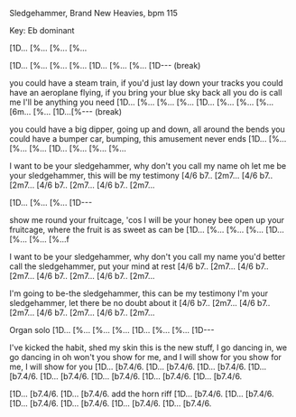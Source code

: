 Sledgehammer, Brand New Heavies, bpm 115

Key: Eb dominant

[1D... [%... [%... [%...

[1D... [%... [%... [%...
[1D... [%... [%... [1D--- (break)

you could have a steam train, if you'd just lay down your tracks
you could have an aeroplane flying, if you bring your blue sky back
all you do is call me
I'll be anything you need
[1D... [%... [%... [%...
[1D... [%... [%... [%...
[6m... [%... [1D...[%--- (break)

you could have a big dipper, going up and down, all around the bends
you could have a bumper car, bumping, this amusement never ends
[1D... [%... [%... [%...
[1D... [%... [%... [%...

I want to be your sledgehammer, why don't you call my name
oh let me be your sledgehammer, this will be my testimony
[4/6 b7.. [2m7... [4/6 b7.. [2m7...
[4/6 b7.. [2m7... [4/6 b7.. [2m7... 

[1D... [%... [%... [1D---

show me round your fruitcage, 'cos I will be your honey bee
open up your fruitcage, where the fruit is as sweet as can be
[1D... [%... [%... [%...
[1D... [%... [%... [%...f

I want to be your sledgehammer, why don't you call my name
you'd better call the sledgehammer, put your mind at rest
[4/6 b7.. [2m7... [4/6 b7.. [2m7...
[4/6 b7.. [2m7... [4/6 b7.. [2m7... 

I'm going to be-the sledgehammer, this can be my testimony
I'm your sledgehammer, let there be no doubt about it
[4/6 b7.. [2m7... [4/6 b7.. [2m7...
[4/6 b7.. [2m7... [4/6 b7.. [2m7... 

Organ solo
[1D... [%... [%... [%...
[1D... [%... [%... [1D---

I've kicked the habit, shed my skin
this is the new stuff, I go dancing in, we go dancing in
oh won't you show for me, and I will show for you
show for me, I will show for you
[1D... [b7.4/6. [1D... [b7.4/6. 
[1D... [b7.4/6. [1D... [b7.4/6. 
[1D... [b7.4/6. [1D... [b7.4/6. 
[1D... [b7.4/6. [1D... [b7.4/6. 

[1D... [b7.4/6. [1D... [b7.4/6. add the horn riff
[1D... [b7.4/6. [1D... [b7.4/6. 
[1D... [b7.4/6. [1D... [b7.4/6. 
[1D... [b7.4/6. [1D... [b7.4/6. 